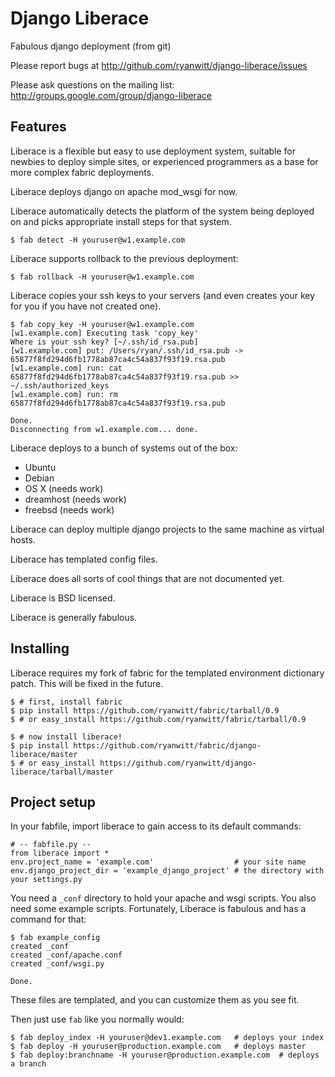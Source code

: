 # Django Liberace

Fabulous django deployment (from git)

Please report bugs at http://github.com/ryanwitt/django-liberace/issues

Please ask questions on the mailing list: http://groups.google.com/group/django-liberace

## Features

Liberace is a flexible but easy to use deployment
system, suitable for newbies to deploy simple sites, or 
experienced programmers as a base for more complex 
fabric deployments.

Liberace deploys django on apache mod_wsgi for now.

Liberace automatically detects the platform of the 
system being deployed on and picks appropriate install
steps for that system.

    $ fab detect -H youruser@w1.example.com

Liberace supports rollback to the previous deployment:

    $ fab rollback -H youruser@w1.example.com

Liberace copies your ssh keys to your servers (and even
creates your key for you if you have not created one).

    $ fab copy_key -H youruser@w1.example.com
    [w1.example.com] Executing task 'copy_key'
    Where is your ssh key? [~/.ssh/id_rsa.pub] 
    [w1.example.com] put: /Users/ryan/.ssh/id_rsa.pub -> 65877f8fd294d6fb1778ab87ca4c54a837f93f19.rsa.pub
    [w1.example.com] run: cat 65877f8fd294d6fb1778ab87ca4c54a837f93f19.rsa.pub >> ~/.ssh/authorized_keys
    [w1.example.com] run: rm 65877f8fd294d6fb1778ab87ca4c54a837f93f19.rsa.pub
    
    Done.
    Disconnecting from w1.example.com... done.

Liberace deploys to a bunch of systems out of the box:

- Ubuntu
- Debian
- OS X (needs work)
- dreamhost (needs work)
- freebsd (needs work)

Liberace can deploy multiple django projects to the same machine as virtual hosts.

Liberace has templated config files.

Liberace does all sorts of cool things that are not documented yet.

Liberace is BSD licensed.

Liberace is generally fabulous.

## Installing

Liberace requires my fork of fabric for the templated
environment dictionary patch. This will be fixed in the future.

    $ # first, install fabric
    $ pip install https://github.com/ryanwitt/fabric/tarball/0.9
    $ # or easy_install https://github.com/ryanwitt/fabric/tarball/0.9

    $ # now install liberace!
    $ pip install https://github.com/ryanwitt/fabric/django-liberace/master
    $ # or easy_install https://github.com/ryanwitt/django-liberace/tarball/master

## Project setup

In your fabfile, import liberace to gain access to its default 
commands:

    # -- fabfile.py --
    from liberace import *
    env.project_name = 'example.com'                  # your site name
    env.django_project_dir = 'example_django_project' # the directory with your settings.py

You need a `_conf` directory to hold your apache and wsgi scripts. You also need
some example scripts. Fortunately, Liberace is fabulous and has a command for that:

    $ fab example_config
    created _conf
    created _conf/apache.conf
    created _conf/wsgi.py
    
    Done.

These files are templated, and you can customize them as you see fit.

Then just use `fab` like you normally would:

    $ fab deploy_index -H youruser@dev1.example.com   # deploys your index
    $ fab deploy -H youruser@production.example.com   # deploys master 
    $ fab deploy:branchname -H youruser@production.example.com  # deploys a branch

